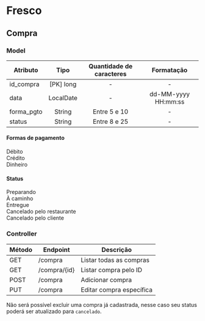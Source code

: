 # Fresco

## Compra

### Model

| Atributo | Tipo | Quantidade de caracteres | Formatação
|----------|:----:|:------------------------:|:---------:
| id_compra | [PK] long | - | - |
| data | LocalDate | - | dd-MM-yyyy HH:mm:ss |
| forma_pgto | String | Entre 5 e 10 | - |
| status | String | Entre 8 e 25 | - |

#### Formas de pagamento
Débito  
Crédito  
Dinheiro

#### Status
Preparando  
À caminho  
Entregue  
Cancelado pelo restaurante  
Cancelado pelo cliente  

### Controller 

| Método | Endpoint | Descrição |
|--------|----------|-----------|
| GET | /compra | Listar todas as compras
| GET | /compra/{id} | Listar compra pelo ID
| POST | /compra | Adicionar compra
| PUT | /compra | Editar compra específica

Não será possível excluir uma compra já cadastrada, nesse caso seu status poderá ser atualizado para `cancelado`.
